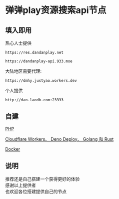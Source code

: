 # 弹弹play资源搜索api节点

## 填入即用
热心人士提供
```
https://res.dandanplay.net
```
```
https://dandanplay-api.933.moe
```
大陆地区需要代理:
```
https://dmhy.justyao.workers.dev
```

个人提供
```
http://dan.laodb.com:23333
```
## 自建
[PHP](https://gitee.com/lianxun/dandan)

[Cloudflare Workers、 Deno Deploy、 Golang 和 Rust](https://github.com/LussacZheng/dandanplay-resource-service)

[Docker](https://github.com/IllyaTheHath/dandan-api)
## 说明
<a>推荐还是自己搭建一个获得更好的体验</a>
<br>感谢以上提供者</br>
也欢迎各位搭建提供自己的节点
